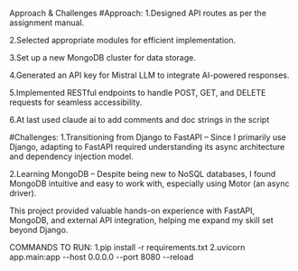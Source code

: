Approach & Challenges
#Approach:
1.Designed API routes as per the assignment manual.

2.Selected appropriate modules for efficient implementation.

3.Set up a new MongoDB cluster for data storage.

4.Generated an API key for Mistral LLM to integrate AI-powered responses.

5.Implemented RESTful endpoints to handle POST, GET, and DELETE requests for seamless accessibility.

6.At last used claude ai to add comments and doc strings in the script

#Challenges:
1.Transitioning from Django to FastAPI – Since I primarily use Django, adapting to FastAPI required understanding its async architecture and dependency injection model.

2.Learning MongoDB – Despite being new to NoSQL databases, I found MongoDB intuitive and easy to work with, especially using Motor (an async driver).

This project provided valuable hands-on experience with FastAPI, MongoDB, and external API integration, helping me expand my skill set beyond Django. 


COMMANDS TO RUN:
1.pip install -r requirements.txt
2.uvicorn app.main:app --host 0.0.0.0 --port 8080 --reload

